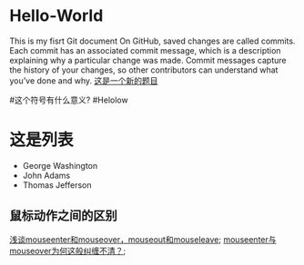 # Hello-World
This is my fisrt Git document
On GitHub, saved changes are called commits. Each commit has an associated commit message, which is a description explaining why a particular change was made. Commit messages capture the history of your changes, so other contributors can understand what you’ve done and why.
[这是一个新的题目](https://www.google.com)

#这个符号有什么意义? 
#Helolow
# **这是列表**
- George Washington
- John Adams
- Thomas Jefferson

## 鼠标动作之间的区别
[浅谈mouseenter和mouseover，mouseout和mouseleave](https://juejin.im/post/5cb0298e6fb9a06886420e7b);
[mouseenter与mouseover为何这般纠缠不清？](https://juejin.im/post/5935773fa0bb9f0058edbd61);




